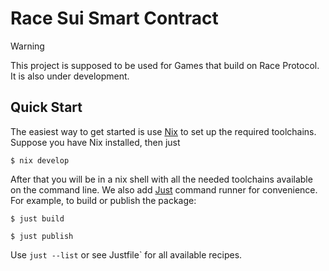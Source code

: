 # Race Sui Smart Contract
> [!WARNING]
> This project is supposed to be used for Games that build on Race Protocol. It is also under development.

## Quick Start
The easiest way to get started is use [Nix](https://hydra.nixos.org/build/278148859/download/1/manual/installation/installing-binary.html) to set up the required toolchains. Suppose you have Nix installed, then just

``` console
$ nix develop
```

After that you will be in a nix shell with all the needed toolchains available on the command line.  We also add [Just](https://github.com/casey/just) command runner for convenience. For example, to build or publish the package:

``` console
$ just build

$ just publish
```

Use `just --list` or see Justfile` for all available recipes.
